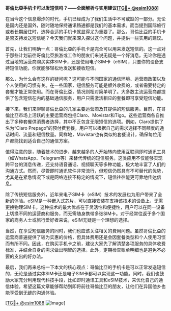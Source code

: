 **哥倫比亞手机卡可以发短信吗？——全面解析与实用建议[[TG💪+ @esim1088](https://t.me/s/esim1088)]**

在当今这个信息爆炸的时代，手机已经成为了我们生活中不可或缺的一部分。无论是国内还是国外，随时随地保持通讯畅通都是我们的基本需求。而当提到国际旅行或者长期居住时，选择合适的手机卡就显得尤为重要了。那么，哥倫比亞的手机卡是否支持发送短信呢？今天我们就来深入探讨这个问题，并提供一些实用的建议。

首先，让我们明确一点：哥倫比亞的手机卡是完全可以用来发送短信的。这一点对于那些计划前往哥倫比亞旅游或工作的朋友们来说无疑是一个好消息。无论你是通过当地的运营商购买实体SIM卡，还是使用电子SIM卡（eSIM），只要你的设备支持短信功能，你就能够轻松地发送和接收短信。

那么，为什么会有这样的疑问呢？这可能与不同国家的通信环境、运营商政策以及个人使用的习惯有关。在一些国家，短信服务可能是额外收费的，或者需要特定的套餐才能正常使用。而在哥倫比亞，情况则相对简单明了。大多数主流运营商都提供了包含短信在内的基础通信服务，用户只需激活相应的套餐即可享受短信功能。

接下来，我们来聊聊哥倫比亞的几家主要运营商及其提供的短信服务。目前，在哥倫比亞市场上活跃的主要运营商包括Claro、Movistar和Tigo。这些运营商各自推出了多种套餐供消费者选择，其中不乏包含无限短信的选项。例如，Claro提供了名为“Claro Prepago”的预付费套餐，用户可以根据自己的需求选择不同额度的通话时间、流量和短信数量。同样地，Movistar也有类似的套餐设计，确保每位用户都能找到适合自己的通信方案。

值得注意的是，随着技术的进步，越来越多的人开始转向使用互联网即时通讯工具（如WhatsApp、Telegram等）来替代传统的短信服务。这类应用不仅能够实现跨平台的消息传递，还支持语音通话、视频聊天等多种功能，极大地丰富了人们的沟通方式。然而，尽管即时通讯软件非常流行，但短信仍然具有不可替代的优势，尤其是在紧急情况下或是网络连接不稳定的情况下，短信往往能更可靠地传达信息。

除了传统短信服务外，近年来电子SIM卡（eSIM）技术的发展也为用户带来了全新的体验。eSIM是一种嵌入式芯片，可以直接安装在支持该技术的设备上，无需更换物理SIM卡。这种技术的最大优点在于灵活性和便捷性，用户可以在同一设备上切换不同的运营商和服务，而无需随身携带多张SIM卡。对于经常往返于多个国家的商务人士或旅行爱好者来说，eSIM无疑是一个理想的选择。

当然，在享受短信服务的同时，我们也应该关注相关的费用问题。虽然哥倫比亞的运营商普遍提供了较为实惠的价格，但具体费用还是会因套餐类型和个人使用习惯而有所不同。因此，在购买手机卡之前，建议大家先了解清楚各项服务的具体收费标准，并结合自身的需求做出明智的选择。此外，定期检查账单明细也是避免不必要的支出的好办法。

最后，我们再来总结一下本文的核心观点：哥倫比亞的手机卡是可以正常发送短信的，无论是通过实体SIM卡还是电子SIM卡都可以实现这一功能。同时，我们也鼓励大家充分利用现代科技手段，比如即时通讯工具和eSIM技术，来优化自己的通信体验。希望这篇文章能够帮助到即将前往哥倫比亞的朋友，让他们在异国他乡也能享受到无缝的沟通体验。

[[TG💪+ @esim1088](https://t.me/s/esim1088) ![Image](https://i.postimg.cc/4NQfJmqS/Snipaste-2025-05-13-00-14-12.png)]